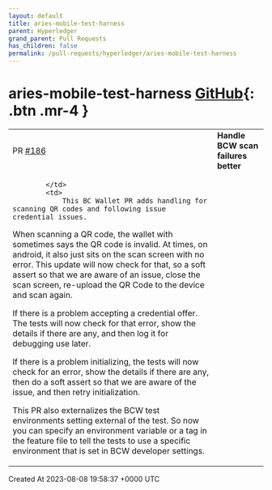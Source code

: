 ```yaml
---
layout: default
title: aries-mobile-test-harness
parent: Hyperledger
grand_parent: Pull Requests
has_children: false
permalink: /pull-requests/hyperledger/aries-mobile-test-harness
---
```


# aries-mobile-test-harness <span class="fs-3 right-align">[GitHub](https://github.com/hyperledger/aries-mobile-test-harness){: .btn .mr-4 }</span>


<div>
    <table>
        <tr>
            <td>
                PR <a href="https://github.com/hyperledger/aries-mobile-test-harness/pull/186" class=".btn">#186</a>
            </td>
            <td>
                <b>
                    Handle BCW scan failures better
                </b>
            </td>
        </tr>
        <tr>
            <td>
                
            </td>
            <td>
                This BC Wallet PR adds handling for scanning QR codes and following issue credential issues. 
When scanning a QR code, the wallet with sometimes says the QR code is invalid. At times, on android, it also just sits on the scan screen with no error. This update will now check for that, so a soft assert so that we are aware of an issue, close the scan screen, re-upload the QR Code to the device and scan again. 

If there is a problem accepting a credential offer. The tests will now check for that error, show the details if there are any, and then log it for debugging use later. 

If there is a problem initializing, the tests will now check for an error, show the details if there are any, then do a soft assert so that we are aware of the issue, and then retry initialization. 

This PR also externalizes the BCW test environments setting external of the test. So now you can specify an environment variable or a tag in the feature file to tell the tests to use a specific environment that is set in BCW developer settings. 
            </td>
        </tr>
    </table>
    <div class="right-align">
        Created At 2023-08-08 19:58:37 +0000 UTC
    </div>
</div>

